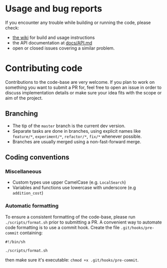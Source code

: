 # Usage and bug reports

If you encounter any trouble while building or running the code,
please check:

- [the wiki](https://github.com/VROOM-Project/vroom/wiki) for build
and usage instructions
- the API documentation at [docs/API.md](docs/API.md)
- open or closed issues covering a similar problem.

# Contributing code

Contributions to the code-base are very welcome. If you plan to work
on something you want to submit a PR for, feel free to open an issue
in order to discuss implementation details or make sure your idea fits
with the scope or aim of the project.

## Branching

* The tip of the `master` branch is the current dev version.
* Separate tasks are done in branches, using explicit names like
`feature/*`, `experiment/*`, `refactor/*`, `fix/*` whenever possible.
* Branches are usually merged using a non-fast-forward merge.

## Coding conventions

### Miscellaneous

- Custom types use upper CamelCase (e.g. `LocalSearch`)
- Variables and functions use lowercase with underscore (e.g `addition_cost`)

### Automatic formatting

To ensure a consistent formatting of the code-base, please run
`./scripts/format.sh` prior to submitting a PR. A convenient way to
automate code formatting is to use a commit hook. Create the file
`.git/hooks/pre-commit` containing:

```
#!/bin/sh

./scripts/format.sh
```

then make sure it's executable: `chmod +x .git/hooks/pre-commit`.
